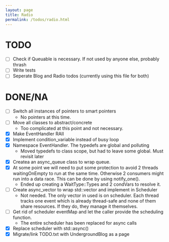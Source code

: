 ```yaml
---
layout: page
title: Radio
permalink: /todos/radio.html
---
```


# TODO
- [ ] Check if Queuable is necessary. If not used by anyone else, probably thrash
- [ ] Write tests
- [ ] Seperate Blog and Radio todos (currently using this file for both)

# DONE/NA
- [ ] Switch all instances of pointers to smart pointers
	 * No pointers at this time.
- [ ] Move all classes to abstract/concrete
	* Too complicated at this point and not necessary.
- [x] Make EventHandler RAII
- [x] Implement condition_variable instead of busy loop
- [x] Namespace EventHandler. The typedefs are global and polluting
	* Moved typedefs to class scope, but had to leave some global. Must revisit later
- [x] Createa an async_queue class to wrap queue.
- [x] At some point we will need to put some protection to avoid 2 threads waitingOnEmpty to run at
 the same time. Otherwise 2 consumers might run into a data race. This can be done by using 
 notify_one(). 
	* Ended up creating a WaitType::Types and 2 condVars to resolve it.
- [ ] Create async_vector to wrap std::vector and implement in Scheduler
	* Not needed. The only vector in used is on scheduler. Each thread tracks one event which is 
	already thread-safe and none of them share resources. If they do, they manage it themselves.
- [ ] Get rid of scheduler eventMap and let the caller provide the scheduling function.
	* The entire scheduler has been replaced for async calls
- [x] Replace scheduler with std::async()
- [x] Migrate/link TODO.txt with UndergroundBlog as a page
